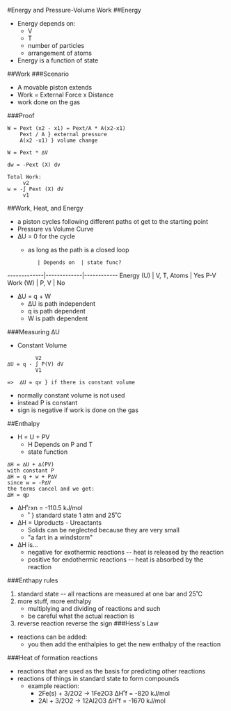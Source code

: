 #Energy and Pressure-Volume Work
##Energy
+ Energy depends on:
    + V
    + T
    + number of particles
    + arrangement of atoms
+ Energy is a function of state

##Work
###Scenario
+ A movable piston extends
+ Work = External Force x Distance
+ work done on the gas

###Proof
```
W = Pext (x2 - x1) = Pext/A * A(x2-x1)
    Pext / A } external pressure
    A(x2 -x1) } volume change

W = Pext * ∆V

dw = -Pext (X) dv

Total Work:
     v2
w = -∫ Pext (X) dV
     v1
```

##Work, Heat, and Energy
+ a piston cycles following different paths ot get to the starting point
+ Pressure vs Volume Curve
+ ∆U = 0 for the cycle
    + as long as the path is a closed loop

             | Depends on  | state func? 
-------------|-------------|------------
Energy (U)   | V, T, Atoms | Yes
P-V Work (W) | P, V        | No

+ ∆U = q + W
    + ∆U is path independent
    + q is path dependent
    + W is path dependent

###Measuring ∆U
+ Constant Volume
```
         V2
∆U = q - ∫ P(V) dV 
         V1

=>  ∆U = qv } if there is constant volume
```
+ normally constant volume is not used
+ instead P is constant
+ sign is negative if work is done on the gas

##Enthalpy
+ H = U + PV
    + H Depends on P and T
    + state function
```
∆H = ∆U + ∆(PV)
with constant P
∆H = q + w + P∆V
since w = -P∆V
the terms cancel and we get:
∆H = qp
```
+ ∆H˚rxn = -110.5 kJ/mol
    + ˚ } standard state 1 atm and 25˚C
+ ∆H = Uproducts - Ureactants
    + Solids can be neglected because they are very small
    + "a fart in a windstorm"
+ ∆H is...
    + negative for exothermic reactions -- heat is released by the reaction
    + positive for endothermic reactions -- heat is absorbed by the reaction

###Enthapy rules 
1. standard state -- all reactions are measured at one bar and 25˚C
2. more stuff, more enthalpy
    + multiplying and dividing of reactions and such
    + be careful what the actual reaction is
3. reverse reaction reverse the sign
###Hess's Law
+ reactions can be added:
    + you then add the enthalpies to get the new enthalpy of the reaction

###Heat of formation reactions
+ reactions that are used as the basis for predicting other reactions
+ reactions of things in standard state to form compounds
    + example reaction: 
        + 2Fe(s) + 3/2O2 -> 1Fe2O3 ∆H˚f = -820 kJ/mol
        + 2Al + 3/2O2 -> 12Al2O3 ∆H˚f = -1670 kJ/mol
